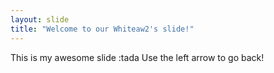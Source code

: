 ```yaml
---
layout: slide
title: "Welcome to our Whiteaw2's slide!"
---
```

This is my awesome slide :tada
Use the left arrow to go back!
